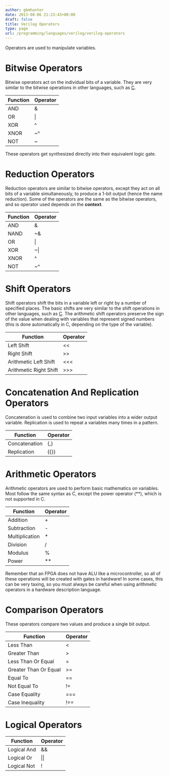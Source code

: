 ```yaml
---
author: gbmhunter
date: 2013-08-06 21:23:43+00:00
draft: false
title: Verilog Operators
type: page
url: /programming/languages/verilog/verilog-operators
---
```


Operators are used to manipulate variables.

# Bitwise Operators

Bitwise operators act on the individual bits of a variable. They are very similar to the bitwise operations in other languages, such as [C](http://blog.mbedded.ninja/programming/languages/c).
<table>
    <thead>
        <tr>
            <th>Function</th>
            <th>Operator</th>
        </tr>
    </thead>
<tbody >
<tr >
<td >AND
</td>
<td >&amp;
</td>
</tr>
<tr >

<td >OR
</td>

<td >|
</td>
</tr>
<tr >

<td >XOR
</td>

<td >^
</td>
</tr>
<tr >

<td >XNOR
</td>

<td >~^
</td>
</tr>
<tr >

<td >NOT
</td>

<td >~
</td>
</tr>
</tbody>
</table>

These operators get synthesized directly into their equivalent logic gate.

# Reduction Operators

Reduction operators are similar to bitwise operators, except they act on all bits of a variable simultaneously, to produce a 1-bit output (hence the name reduction). Some of the operators are the same as the bitwise operators, and so operator used depends on the **context**.
<table>
    <thead>
        <tr>
            <th>Function</th>
            <th>Operator</th>
        </tr>
    </thead>
<tbody >
<tr >

<td >AND
</td>

<td >&amp;
</td>
</tr>
<tr >

<td >NAND
</td>

<td >~&amp;
</td>
</tr>
<tr >

<td >OR
</td>

<td >|
</td>
</tr>
<tr >

<td >XOR
</td>

<td >~|
</td>
</tr>
<tr >

<td >XNOR
</td>

<td >^
</td>
</tr>
<tr >

<td >NOT
</td>

<td >~^
</td>
</tr>
</tbody>
</table>

# Shift Operators

Shift operators shift the bits in a variable left or right by a number of specified places. The basic shifts are very similar to the shift operations in other languages, such as [C](http://blog.mbedded.ninja/programming/languages/c). The arithmetic shift operators preserve the sign of the value when dealing with variables that represent signed numbers (this is done automatically in C, depending on the type of the variable).

<table>
    <thead>
        <tr>
            <th>Function</th>
            <th>Operator</th>
        </tr>
    </thead>
<tbody >
<tr >

<td >Left Shift
</td>

<td ><<
</td>
</tr>
<tr >

<td >Right Shift
</td>

<td >>>
</td>
</tr>
<tr >

<td >Arithmetic Left Shift
</td>

<td ><<<
</td>
</tr>
<tr >

<td >Arithmetic Right Shift
</td>

<td >>>>
</td>
</tr>
</tbody>
</table>


# Concatenation And Replication Operators


Concatenation is used to combine two input variables into a wider output variable. Replication is used to repeat a variables many times in a pattern.

<table>
    <thead>
        <tr>
            <th>Function</th>
            <th>Operator</th>
        </tr>
    </thead>
<tbody >
<tr >

<td >Concatenation
</td>

<td >{,}
</td>
</tr>
<tr >

<td >Replication
</td>

<td >{{}}
</td>
</tr>
</tbody>
</table>


# Arithmetic Operators

Arithmetic operators are used to perform basic mathematics on variables. Most follow the same syntax as C, except the power operator (**), which is not supported in C.

<table>
    <thead>
        <tr>
            <th>Function</th>
            <th>Operator</th>
        </tr>
    </thead>
<tbody >
<tr >

<td >Addition
</td>

<td >+
</td>
</tr>
<tr >

<td >Subtraction
</td>

<td >-
</td>
</tr>
<tr >

<td >Multiplication
</td>

<td >*
</td>
</tr>
<tr >

<td >Division
</td>

<td >/
</td>
</tr>
<tr >

<td >Modulus
</td>

<td >%
</td>
</tr>
<tr >

<td >Power
</td>

<td >**
</td>
</tr>
</tbody>
</table>

Remember that an FPGA does not have ALU like a microcontroller, so all of these operations will be created with gates in hardware! In some cases, this can be very taxing, so you must always be careful when using arithmetic operators in a hardware description language.

# Comparison Operators

These operators compare two values and produce a single bit output.

<table>
    <thead>
        <tr>
            <th>Function</th>
            <th>Operator</th>
        </tr>
    </thead>
<tbody>
<tr >

<td >Less Than
</td>

<td ><
</td>
</tr>
<tr >

<td >Greater Than
</td>

<td >>
</td>
</tr>
<tr >

<td >Less Than Or Equal
</td>

<td >=
</td>
</tr>
<tr >

<td >Greater Than Or Equal
</td>

<td >>=
</td>
</tr>
<tr >

<td >Equal To
</td>

<td >==
</td>
</tr>
<tr >

<td >Not Equal To
</td>

<td >!=
</td>
</tr>
<tr >

<td >Case Equality
</td>

<td >===
</td>
</tr>
<tr >

<td >Case Inequality
</td>

<td >!==
</td>
</tr>
</tbody>
</table>


# Logical Operators

<table>
    <thead>
        <tr>
            <th>Function</th>
            <th>Operator</th>
        </tr>
    </thead>
<tbody >
<tr >

<td >Logical And
</td>

<td >&amp;&amp;
</td>
</tr>
<tr >

<td >Logical Or
</td>

<td >||
</td>
</tr>
<tr >

<td >Logical Not
</td>

<td >!
</td>
</tr>
</tbody>
</table>
